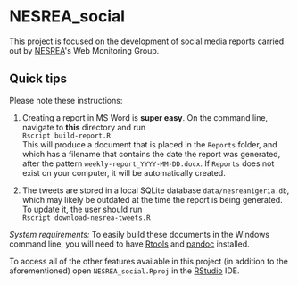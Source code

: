 # NESREA_social

This project is focused on the development of social media reports carried out by [NESREA](http://www.nesrea.gov.ng)'s Web Monitoring Group.

## Quick tips
Please note these instructions:

1. Creating a report in MS Word is **super easy**. On the command line, navigate to **this** directory and run  
`Rscript build-report.R`  
This will produce a document that is placed in the `Reports` folder, and which has a filename that contains the date the report was generated, after the pattern `weekly-report_YYYY-MM-DD.docx`. If `Reports` does not exist on your computer, it will be automatically created.

2. The tweets are stored in a local SQLite database `data/nesreanigeria.db`, which may likely be outdated at the time the report is being generated. To update it, the user should run  
`Rscript download-nesrea-tweets.R`  

*System requirements:* To easily build these documents in the Windows command line, you will need to have [Rtools](https://cran.r-project.org/bin/windows/Rtools/) and [pandoc](http://pandoc.org/installing.html) installed.

To access all of the other features available in this project (in addition to the aforementioned) open `NESREA_social.Rproj` in the [RStudio](https://www.rstudio.com/products/RStudio/) IDE.


